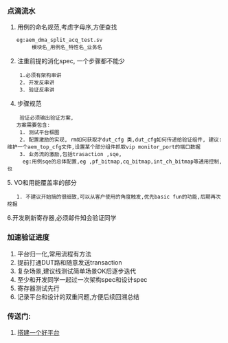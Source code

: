 ### 点滴流水
1. 用例的命名规范,考虑字母序,方便查找
~~~
   eg:aem_dma_split_acq_test.sv
        模块名_用例名_特性名_业务名
~~~
2. 注重前提的消化spec, 一个步骤都不能少
~~~
    1.必须有架构串讲
    2. 开发反串讲
    3. 验证反串讲
~~~
 4. 步骤规范
~~~
    验证必须输出验证方案,
   方案需要包含:
    1. 测试平台框图
    2. 配置激励的实现, rm如何获取才dut_cfg 类,dut_cfg如何传递给验证组件, 建议:维护一个aem_top_cfg文件,设置某个部分组件抓取vip monitor_port的端口数据
    3. 业务流的激励,包括trasaction ,sqe,
     eg:用例sqe的总体配置,eg ,pf_bitmap,cq_bitmap,int_ch_bitmap等通用控制,也
~~~
 5. VO和用能覆盖率的部分
 ~~~
    1. 不建议开始搞的很细致,可以从客户使用的角度触发,优先basic fun的功能,后期再次挖掘
 ~~~
 6.开发刷新寄存器,必须邮件知会验证同学

### 加速验证进度
1. 平台归一化,常用流程有方法
2. 提前打通DUT路和随意发送transaction
3. 复杂场景,建议线测试简单场景OK后逐步迭代
4. 至少和开发同学一起过一次架构spec和设计spec
5. 寄存器测试先行
6. 记录平台和设计的双重问题,方便后续回溯总结

 
### 传送门:
1. [搭建一个好平台](https://github.com/bulaqi/IC-DV.github.io/blob/main/doc/%5BTOP%5D%20%20%E6%90%AD%E5%BB%BA%E4%B8%80%E4%B8%AA%E5%A5%BD%E5%B9%B3%E5%8F%B0.md)
